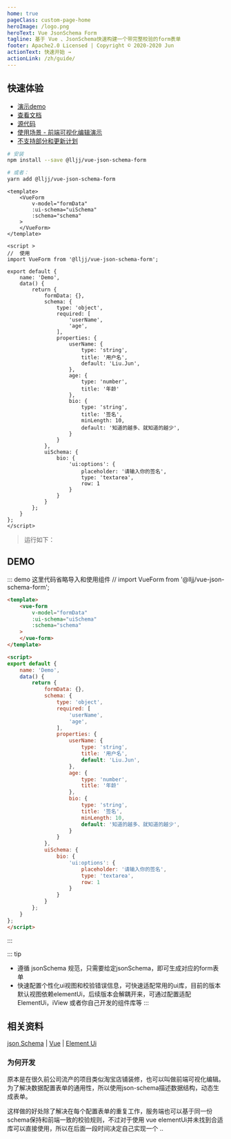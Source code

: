 ```yaml
---
home: true
pageClass: custom-page-home
heroImage: /logo.png
heroText: Vue JsonSchema Form
tagline: 基于 Vue 、JsonSchema快速构建一个带完整校验的form表单
footer: Apache2.0 Licensed | Copyright © 2020-2020 Jun
actionText: 快速开始 →
actionLink: /zh/guide/
---
```


## 快速体验
* [演示demo](https://form.lljj.me/ "Vue JsonSchema Form Demo")
* [查看文档](https://vue-json-schema-form.lljj.me/ "Vue JsonSchema Docs")
* [源代码](https://github.com/liujunchina/vue-json-schema-form "Vue JsonSchema github")
* [使用场景 - 前端可视化编辑演示](https://lljj.me/page_demo/demo-1911/vue-editor.html#/editor)
* [不支持部分和更新计划](/zh/guide/todo.html)

``` bash
# 安装
npm install --save @lljj/vue-json-schema-form

# 或者：
yarn add @lljj/vue-json-schema-form
```

```vue
<template>
    <VueForm
        v-model="formData"
        :ui-schema="uiSchema"
        :schema="schema"
    >
    </VueForm>
</template>

<script >
//  使用
import VueForm from '@lljj/vue-json-schema-form';

export default {
    name: 'Demo',
    data() {
        return {
            formData: {},
            schema: {
                type: 'object',
                required: [
                    'userName',
                    'age',
                ],
                properties: {
                    userName: {
                        type: 'string',
                        title: '用户名',
                        default: 'Liu.Jun',
                    },
                    age: {
                        type: 'number',
                        title: '年龄'
                    },
                    bio: {
                        type: 'string',
                        title: '签名',
                        minLength: 10,
                        default: '知道的越多、就知道的越少',
                    }
                }
            },
            uiSchema: {
                bio: {
                    'ui:options': {
                        placeholder: '请输入你的签名',
                        type: 'textarea',
                        row: 1
                    }
                }
            }
        };
    }
};
</script>
```

> 运行如下：

## DEMO
::: demo 这里代码省略导入和使用组件 // import VueForm from '@lljj/vue-json-schema-form';
```html
<template>
    <vue-form
        v-model="formData"
        :ui-schema="uiSchema"
        :schema="schema"
    >
    </vue-form>
</template>

<script>
export default {
    name: 'Demo',
    data() {
        return {
            formData: {},
            schema: {
                type: 'object',
                required: [
                    'userName',
                    'age',
                ],
                properties: {
                    userName: {
                        type: 'string',
                        title: '用户名',
                        default: 'Liu.Jun',
                    },
                    age: {
                        type: 'number',
                        title: '年龄'
                    },
                    bio: {
                        type: 'string',
                        title: '签名',
                        minLength: 10,
                        default: '知道的越多、就知道的越少',
                    }
                }
            },
            uiSchema: {
                bio: {
                    'ui:options': {
                        placeholder: '请输入你的签名',
                        type: 'textarea',
                        row: 1
                    }
                }
            }
        };
    }
};
</script>
```
:::

::: tip
* 遵循 jsonSchema 规范，只需要给定jsonSchema，即可生成对应的form表单
* 快速配置个性化ui视图和校验错误信息，可快速适配常用的ui库，目前的版本默认视图依赖elementUi，后续版本会解耦开来，可通过配置适配ElementUi，iView 或者你自己开发的组件库等
:::

## 相关资料
[json Schema](https://json-schema.org/understanding-json-schema/index.html) |
[Vue](https://cn.vuejs.org/) |
[Element Ui](https://element.eleme.io/)


### 为何开发
原本是在很久前公司流产的项目类似淘宝店铺装修，也可以叫做前端可视化编辑。为了解决数据配置表单的通用性，所以使用json-schema描述数据结构，动态生成表单。

这样做的好处除了解决在每个配置表单的重复工作，服务端也可以基于同一份schema保持和前端一致的校验规则，不过对于使用 vue elementUi并未找到合适库可以直接使用，所以在后面一段时间决定自己实现一个 ..
